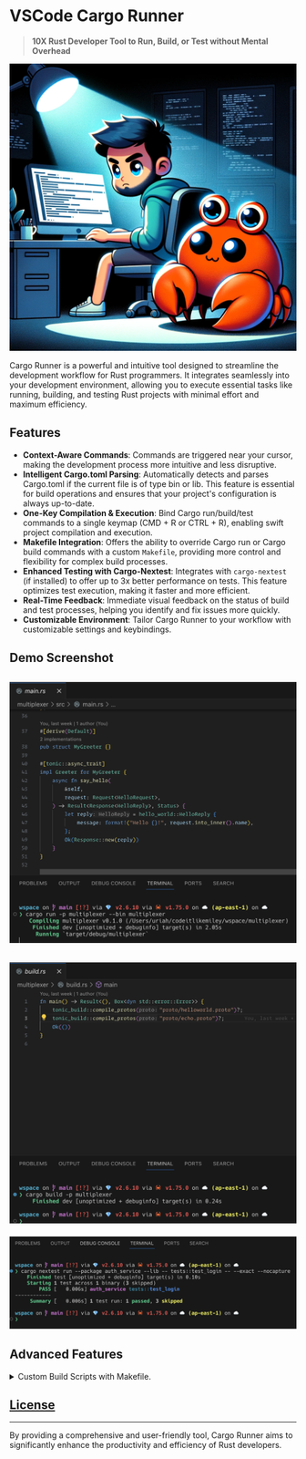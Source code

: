 # VSCode Cargo Runner

> **10X Rust Developer Tool to Run, Build, or Test without Mental Overhead**

![cover](./images/cover.png)

Cargo Runner is a powerful and intuitive tool designed to streamline the development workflow for Rust programmers. It integrates seamlessly into your development environment, allowing you to execute essential tasks like running, building, and testing Rust projects with minimal effort and maximum efficiency.

## Features

- **Context-Aware Commands**: Commands are triggered near your cursor, making the development process more intuitive and less disruptive.
- **Intelligent Cargo.toml Parsing**: Automatically detects and parses Cargo.toml if the current file is of type bin or lib. This feature is essential for build operations and ensures that your project's configuration is always up-to-date.
- **One-Key Compilation & Execution**: Bind Cargo run/build/test commands to a single keymap (CMD + R or CTRL + R), enabling swift project compilation and execution.
- **Makefile Integration**: Offers the ability to override Cargo run or Cargo build commands with a custom `Makefile`, providing more control and flexibility for complex build processes.
- **Enhanced Testing with Cargo-Nextest**: Integrates with `cargo-nextest` (if installed) to offer up to 3x better performance on tests. This feature optimizes test execution, making it faster and more efficient.
- **Real-Time Feedback**: Immediate visual feedback on the status of build and test processes, helping you identify and fix issues more quickly.
- **Customizable Environment**: Tailor Cargo Runner to your workflow with customizable settings and keybindings.

## Demo Screenshot

![Run](./images/run.png)
---
![Build](./images/build.png)
---
![Test](./images/nextest.png)

## Advanced Features

<details>
<summary> Custom Build Scripts with Makefile.</summary>

Create a Makefile on Rust project, you can have multiple Makefile if your working with Cargo Workspace
The choice is yours

![Makefile](./images/makefile.png)

below is example makefile , you can add to you project to test 

```
# Makefile for a Rust project using cargo-leptos and cargo-nextest

# Default target
.PHONY: all
all: build

# Build target
.PHONY: build
build:
	cargo build --package REPLACE_WITH_YOUR_PACKAGE_NAME

.PHONY: run
run:
	cargo run --package REPLACE_WITH_YOUR_PACKAGE_NAME --bin REPLACE_WITH_YOUR_BIN_NAME

# Test target
.PHONY: test
test:
	cargo test

# Clean up
.PHONY: clean
clean:
	cargo clean
```
</details>



## [License](./LICENSE)

---

By providing a comprehensive and user-friendly tool, Cargo Runner aims to significantly enhance the productivity and efficiency of Rust developers. 
